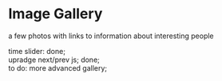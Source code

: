 # Image Gallery
a few photos with links to information about interesting people

time slider: done;  
upradge next/prev js; done;  
to do: more advanced gallery;  